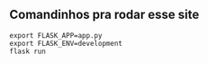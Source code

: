 ## Comandinhos pra rodar esse site

```
export FLASK_APP=app.py
export FLASK_ENV=development
flask run
```
